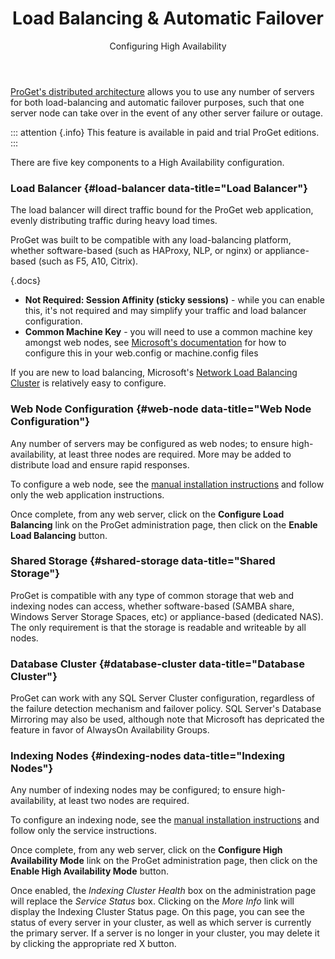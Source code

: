﻿---
title: Load Balancing & Automatic Failover
subtitle: Configuring High Availability
sequence: 400
keywords: proget, installation
show-headings-in-nav: true
---
[ProGet's distributed architecture](../core-concepts/high-availability#architecture) allows you to use any number of servers for both load-balancing and automatic failover purposes, such that one server node 			can take over in the event of any other server failure or outage.

::: attention {.info}
This feature is available in paid and trial ProGet editions.
:::

There are five key components to a High Availability configuration.

### Load Balancer {#load-balancer data-title="Load Balancer"}

The load balancer will direct traffic bound for the ProGet web application, evenly distributing traffic during heavy load times.

ProGet was built to be compatible with any load-balancing platform, whether software-based (such as HAProxy, NLP, or nginx) or appliance-based (such as F5, A10, Citrix).

{.docs}
- **Not Required: Session Affinity (sticky sessions)** - while you can enable this, it's not required
  and may simplify your traffic and load balancer configuration.
-  **Common Machine Key** - you will need to use a common machine key amongst web nodes, see [Microsoft's documentation](https://msdn.microsoft.com/library/w8h3skw9(v=vs.100).aspx) for how to configure this in your web.config or machine.config files

If you are new to load balancing, Microsoft's [Network Load Balancing Cluster](https://technet.microsoft.com/en-us/library/cc771008.aspx) is relatively easy to configure.

### Web Node Configuration {#web-node data-title="Web Node Configuration"}

Any number of servers may be configured as web nodes; to ensure high-availability, at least three nodes are required. More may be added to distribute load and ensure rapid responses.

To configure a web node, see the [manual installation instructions](/support/documentation/proget/installation/manual) and follow only the web application instructions.

Once complete, from any web server, click on the **Configure Load Balancing** link on the ProGet administration page, then click on the **Enable Load Balancing** button.

### Shared Storage {#shared-storage data-title="Shared Storage"}

ProGet is compatible with any type of common storage that web and indexing nodes can access, whether software-based (SAMBA share, Windows Server Storage Spaces, etc) or appliance-based (dedicated NAS). The only requirement is that the storage is readable and writeable by all nodes.

### Database Cluster {#database-cluster data-title="Database Cluster"}

ProGet can work with any SQL Server Cluster configuration, regardless of the failure detection mechanism and failover policy. SQL Server's Database Mirroring may also be used, although note that Microsoft has depricated the feature in favor of AlwaysOn Availability Groups.

### Indexing Nodes {#indexing-nodes data-title="Indexing Nodes"}

Any number of indexing nodes may be configured; to ensure high-availability, at least two nodes are required.

To configure an indexing node, see the [manual installation instructions](/support/documentation/proget/installation/manual) and follow only the service instructions.

Once complete, from any web server, click on the **Configure High Availability Mode** link on the ProGet administration page, then click on the **Enable High Availability Mode** button.

Once enabled, the *Indexing Cluster Health* box on the administration page will replace
the *Service Status* box. Clicking on the *More Info* link will display the
Indexing Cluster Status page. On this page, you can see the status of every server in your
cluster, as well as which server is currently the primary server. If a server is no longer
in your cluster, you may delete it by clicking the appropriate red X button.
